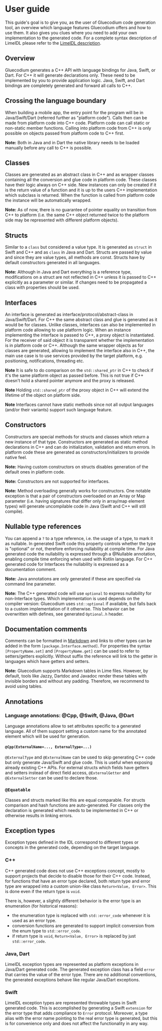 User guide
==========

This guide's goal is to give you, as the user of Gluecodium code generation tool, an overview
which language features Gluecodium offers and how to use them. It also gives you clues where
you need to add your own implementation to the generated code. For a complete syntax
description of LimeIDL please refer to the [LimeIDL description](lime_idl.md).

Overview
--------

Gluecodium generates a C++ API with language bindings for Java, Swift, or Dart. For C++ it will
generate declarations only. These need to be implemented by you to provide application logic.
Java, Swift, and Dart bindings are completely generated and forward all calls to C++.

Crossing the language boundary
------------------------------

When building a mobile app, the entry point for the program will be in Java/Swift/Dart (referred
further as "platform code"). Calls then can be made from platform code into C++ code. Platform code
can call static or non-static member functions. Calling into platform code from C++ is only possible
on objects passed from platform code to C++ first.

**Note:** Both in Java and in Dart the native library needs to be loaded manually before any call to C++ is possible.

Classes
-------

Classes are generated as an abstract class in C++ and as wrapper classes containing all the
conversion and glue code in platform code. These classes have their logic always on C++ side.
New instances can only be created if it is the return value of a function and it is up to
the users C++ implementation which subclass is returned. When the function is called from
platform code the instance will be automatically wrapped.

**Note:** As of now, there is no guarantee of pointer equality on transition from C++ to platform
(i.e. the same C++ object returned twice to the platform side may be represented with different
platform objects).

Structs
-------

Similar to a `class` but considered a value type. It is generated as `struct` in Swift and C++
and as `class` in Java and Dart. Structs are passed by value and since they are value types, all methods
are const. Structs have by default constructors generated in all languages.

**Note:** Although in Java and Dart everything is a reference type, modifications on a struct are
not reflected in C++ unless it is passed to C++ explicitly as a parameter or similar. If
changes need to be propagated a class with properties should be used.

Interfaces
----------

An interface is generated as interface/protocol/abstract-class in Java/Swift/Dart. For C++ the same abstract
class and glue is generated as it would be for classes. Unlike classes, interfaces can also be
implemented in platform code allowing to use platform logic.
When an instance implementing the interface is passed to C++, a proxy
object is instantiated. For the receiver of said object it is transparent whether the
implementation is in platform code or C++.
Although the same wrapper objects as for classes are generated, allowing to implement the
interface also in C++, the main use case is to use services provided by the target platform,
e.g. positioning, notifications, threading etc.

**Note** It is safe to do comparison on the `std::shared_ptr` in C++ to check if it's the same
platform object as passed before. This is not true if C++ doesn't hold a shared pointer
anymore and the proxy is released.

**Note** Holding `std::shared_ptr` of the proxy object in C++ will extend the lifetime of the
object on platform side.

**Note** Interfaces cannot have static methods since not all output languages (and/or their variants)
support such language feature.

Constructors
------------

Constructors are special methods for structs and classes which return a new instance of that type.
Constructors are generated as static method declarations in C++ and can do initialization,
validation and return errors. In platform code these are generated as constructors/initializers to
provide native feel.

**Note:** Having custom constructors on structs disables generation of the default ones in platform code.

**Note:** Constructors are not supported for interfaces.

**Note:** Method overloading generally works for constructors. One notable exception is that a pair
of constructors overloaded on an Array or Map parameter (i.e. having signatures that differ only in
array/map element types) will generate uncompilable code in Java (Swift and C++ will still compile).

Nullable type references
------------------------

You can append a `?` to a type reference, i.e. the usage of a type, to mark it as nullable. In
generated Swift code this property controls whether the type is "optional" or not, therefore
enforcing nullability at compile time. For Java generated code the nullability is expressed through
a @Nullable annotation, enabling compile time enforcing when used with Kotlin language. For C++
generated code for Interfaces the nullability is expressed as a documentation comment.

**Note:** Java annotations are only generated if these are specified via command line parameter.

**Note:** The C++ generated code will use `optional` to express nullability for non-Interface types.
Which implementation is used depends on the compiler version: Gluecodium uses `std::optional` if available,
but falls back to a custom implementation of it otherwise. This behavior can be overwritten with defines,
see generated `Optional.h` header.

Documentation comments
----------------------

Comments can be formatted in [Markdown](https://spec.commonmark.org/0.28/) and links to other
types can be added in the form `[package.Interface.method]`. For properties the syntax
`[PropertyName.set]` and `[PropertyName.get]` can be used to refer to setters/getters
explicitly. Without suffix the reference will link to the getter in languages which have
getters and setters.

**Note:** Gluecodium supports Markdown tables in Lime files. However, by default, tools like Jazzy, Dartdoc and Javadoc render these tables with invisible borders and without any padding. Therefore, we recommend to avoid using tables.

Annotations
-----------

### Language annotations: @Cpp, @Swift, @Java, @Dart

Language annotations allow to set attributes specific to a generated language. All of them support
setting a custom name for the annotated element which will be used for generation.

#### `@Cpp(ExternalName=..., ExternalType=...)`

`@ExternalType` and `@ExternalName` can be used to skip generating C++ code but only generate
Java/Swift and glue code. This is useful when exposing already existing C++ APIs.
For external structs which fields have getters and setters instead of direct field access,
`@ExternalGetter` and `@ExternalSetter` can be used to declare those.

### `@Equatable`

Classes and structs marked like this are equal comparable. For structs comparison and hash functions
are auto-generated. For classes only the declaration is generated which needs to be implemented in C++
or otherwise results in linking errors.

Exception types
---------------

Exception types defined in the IDL correspond to different types or concepts in the generated code,
depending on the target language.

### C++

C++ generated code does not use C++ exceptions concept, mostly to support projects that decide to
disable those for their C++ code. Instead, for functions that have an error type declared, both
return type and error type are wrapped into a custom union-like class `Return<Value, Error>`. This
is done even if the return type is `void`.

There is, however, a slightly different behavior is the error type is an enumeration (for historical
reasons):
* the enumeration type is replaced with `std::error_code` whenever it is used as an error type.
* conversion functions are generated to support implicit conversion from the enum type to `std::error_code`.
* if return type is `void`, `Return<Value, Error>` is replaced by just `std::error_code`.

### Java, Dart

LimeIDL exception types are represented as platform exceptions in Java/Dart generated code. The generated
exception class has a field `error` that carries the value of the error type. There are no
additional conventions, the generated exceptions behave like regular Java/Dart exceptions.

### Swift

LimeIDL exception types are represented throwable types in Swift generated code. This is
accomplished by generating a Swift `extension` for the error type that adds compliance to `Error`
protocol. Moreover, a type alias with the error name pointing to the real error type is generated,
but this is for convenience only and does not affect the functionality in any way.
